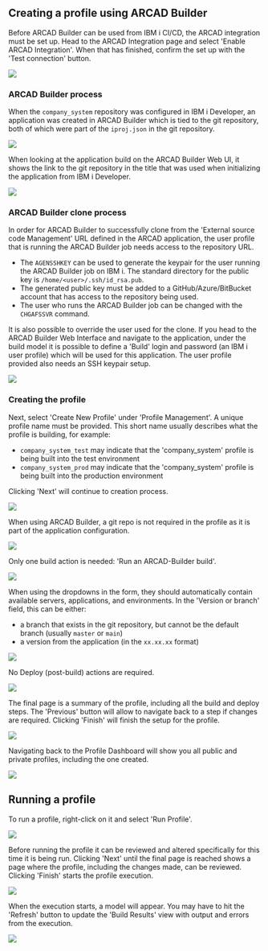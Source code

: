 ## Creating a profile using ARCAD Builder

Before ARCAD Builder can be used from IBM i CI/CD, the ARCAD integration must be set up. Head to the ARCAD Integration page and select 'Enable ARCAD Integration'. When that has finished, confirm the set up with the 'Test connection' button.

![](../../images/cicd/cicd-9.png)

### ARCAD Builder process

When the `company_system` repository was configured in IBM i Developer, an application was created in ARCAD Builder which is tied to the git repository, both of which were part of the `iproj.json` in the git repository.

![](../../images/ide/arcad-9.png)

When looking at the application build on the ARCAD Builder Web UI, it shows the link to the git repository in the title that was used when initializing the application from IBM i Developer.

![](../../images/cicd/cicd-14-a.png)

### ARCAD Builder clone process

In order for ARCAD Builder to successfully clone from the 'External source code Management' URL defined in the ARCAD application, the user profile that is running the ARCAD Builder job needs access to the repository URL.

* The `AGENSSHKEY` can be used to generate the keypair for the user running the ARCAD Builder job on IBM i. The standard directory for the public key is `/home/<user>/.ssh/id_rsa.pub`.
* The generated public key must be added to a GitHub/Azure/BitBucket account that has access to the repository being used.
* The user who runs the ARCAD Builder job can be changed with the `CHGAFSSVR` command.

It is also possible to override the user used for the clone. If you head to the ARCAD Builder Web Interface and navigate to the application, under the build model it is possible to define a 'Build' login and password (an IBM i user profile) which will be used for this application. The user profile provided also needs an SSH keypair setup.

![](../../images/cicd/cicd-14-b.png)

### Creating the profile

Next, select 'Create New Profile' under 'Profile Management'. A unique profile name must be provided. This short name usually describes what the profile is building, for example:

* `company_system_test` may indicate that the 'company_system' profile is being built into the test environment
* `company_system_prod` may indicate that the 'company_system' profile is being built into the production environment

Clicking 'Next' will continue to creation process.

![](../../images/cicd/cicd-10.png)

When using ARCAD Builder, a git repo is not required in the profile as it is part of the application configuration.

![](../../images/cicd/cicd-11.png)

Only one build action is needed: 'Run an ARCAD-Builder build'.

![](../../images/cicd/cicd-15.png)

When using the dropdowns in the form, they should automatically contain available servers, applications, and environments. In the 'Version or branch' field, this can be either:

* a branch that exists in the git repository, but cannot be the default branch (usually `master` or `main`)
* a version from the application (in the `xx.xx.xx` format)

![](../../images/cicd/cicd-16.png)

No Deploy (post-build) actions are required.

![](../../images/cicd/cicd-17.png)

The final page is a summary of the profile, including all the build and deploy steps. The 'Previous' button will allow to navigate back to a step if changes are required. Clicking 'Finish' will finish the setup for the profile.

![](../../images/cicd/cicd-18.png)

Navigating back to the Profile Dashboard will show you all public and private profiles, including the one created.

![](../../images/cicd/cicd-19.png)

## Running a profile

To run a profile, right-click on it and select 'Run Profile'.

![](../../images/cicd/cicd-20.png)

Before running the profile it can be reviewed and altered specifically for this time it is being run. Clicking 'Next' until the final page is reached shows a page where the profile, including the changes made, can be reviewed. Clicking 'Finish' starts the profile execution.

![](../../images/cicd/cicd-21.png)

When the execution starts, a model will appear. You may have to hit the 'Refresh' button to update the 'Build Results' view with output and errors from the execution.

![](../../images/cicd/cicd-22.png)
